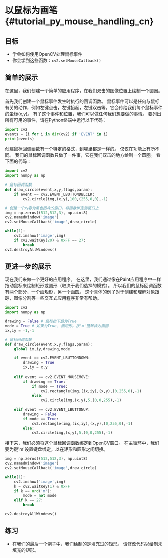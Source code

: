 # 以鼠标为画笔{#tutorial_py_mouse_handling_cn}

## 目标

- 学会如何使用OpenCV处理鼠标事件
- 你会学到这些函数：`cv2.setMouseCallback()`

## 简单的展示

在这里，我们创建一个简单的应用程序，在我们双击的图像位置上绘制一个圆圈。

首先我们创建一个鼠标事件发生时执行的回调函数。 鼠标事件可以是任何与鼠标有关的动作，例如左键点击，左键抬起，左键双击等。它会传给我们每个鼠标事件的坐标(x,y)。 有了这个事件和位置，我们可以做任何我们想要做的事情。 要列出所有可用的事件，请在Python终端中运行以下代码：

```python
import cv2
events = [i for i in dir(cv2) if 'EVENT' in i]
print(events)
```

创建鼠标回调函数有一个特定的格式，到哪里都是一样的。 仅仅在功能上有所不同。 我们的鼠标回调函数只做了一件事，它在我们双击的地方绘制一个圆圈。 看下面的代码：

```python
import cv2
import numpy as np

# 鼠标回调函数
def draw_circle(event,x,y,flags,param):
    if event == cv2.EVENT_LBUTTONDBLCLK:
        cv2.circle(img,(x,y),100,(255,0,0),-1)

# 创建一个内容为黑色图片的窗口，将函数绑定到窗口上
img = np.zeros((512,512,3), np.uint8)
cv2.namedWindow('image')
cv2.setMouseCallback('image',draw_circle)

while(1):
    cv2.imshow('image',img)
    if cv2.waitKey(20) & 0xFF == 27:
        break
cv2.destroyAllWindows()
```

## 更进一步的展示

现在我们来做一个更好的应用程序。 在这里，我们通过像在Paint应用程序中一样拖动鼠标来绘制矩形或圆形（取决于我们选择的模式）。 所以我们的鼠标回调函数有两个部分，一个画矩形，另一个画圆。 这个具体的例子对于创建和理解对象跟踪，图像分割等一些交互式应用程序非常有帮助。

```python
import cv2
import numpy as np

drawing = False # 鼠标按下后为True
mode = True # 如果为True, 画矩形。按'm'键转换为画圆
ix,iy = -1,-1

# 鼠标回调函数
def draw_circle(event,x,y,flags,param):
    global ix,iy,drawing,mode

    if event == cv2.EVENT_LBUTTONDOWN:
        drawing = True
        ix,iy = x,y
    
    elif event == cv2.EVENT_MOUSEMOVE:
        if drawing == True:
            if mode == True:
                cv2.rectangle(img,(ix,iy),(x,y),(0,255,0),-1)
            else:
                cv2.circle(img,(x,y),5,(0,0,255),-1)
    
    elif event == cv2.EVENT_LBUTTONUP:
        drawing = False
        if mode == True:
            cv2.rectangle(img,(ix,iy),(x,y),(0,255,0),-1)
        else:
            cv2.circle(img,(x,y),5,(0,0,255),-1)
```

接下来，我们必须将这个鼠标回调函数绑定到OpenCV窗口。 在主循环中，我们要为键'm'设置键盘绑定，以在矩形和圆形之间切换。

```python
img = np.zeros((512,512,3), np.uint8)
cv2.namedWindow('image')
cv2.setMouseCallback('image',draw_circle)

while(1):
    cv2.imshow('image',img)
    k = cv2.waitKey(1) & 0xFF
    if k == ord('m'):
        mode = not mode
    elif k == 27:
        break

cv2.destroyAllWindows()
```

## 练习

- 在我们的最后一个例子中，我们绘制的是填充过的矩形。 请修改代码以绘制未填充的矩形。